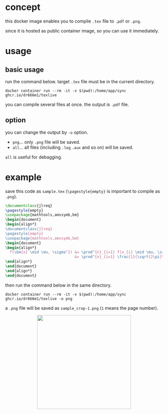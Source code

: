 # concept
this docker image enables you to compile `.tex` file to `.pdf` or `.png`.

since it is hosted as public container image, so you can use it immediately.

# usage
## basic usage
run the command below.
target `.tex` file must be in the current directory.

```
docker container run --rm -it -v $(pwd):/home/app/sync ghcr.io/dr666m1/texlive
```

you can compile several files at once.
the output is `.pdf` file.

## option
you can change the output by `-o` option.

- `png`... only `.png` file will be saved.
- `all`... all files (including `.log` `.aux` and so on) will be saved.

`all` is useful for debagging.

# example
save this code as `sample.tex`
(`\pagestyle{empty}` is important to compile as `.png`).

```tex
\documentclass{jlreq}
\pagestyle{empty}
\usepackage{mathtools,amssymb,bm}
\begin{document}
\begin{align*}
\documentclass{jlreq}
\pagestyle{empty}
\usepackage{mathtools,amssymb,bm}
\begin{document}
\begin{align*}
  f(\bm{x} \mid \mu, \sigma^2) &= \prod^{n}_{i=1} f(x_{i} \mid \mu, \sigma^2) \\
                               &= \prod^{n}_{i=1} \frac{1}{\sqrt{2\pi}\sigma} \exp \left[ \frac{-1}{2\sigma^2}(x - \mu)^2 \right]
\end{align*}
\end{document}
\end{align*}
\end{document}
```

then run the command below in the same directory.

```
docker container run --rm -it -v $(pwd):/home/app/sync ghcr.io/dr666m1/texlive -o png
```

a `.png` file will be saved as `sample_crop-1.png` (`1` means the page number).
<div align=center>
<img src="https://user-images.githubusercontent.com/26474260/103202908-12100200-4937-11eb-9d34-5ec03ba9c7c6.png" width=300px>
</div>
